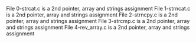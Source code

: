 File 0-strcat.c is a 2nd pointer, array and strings assignment
File 1-strncat.c is a 2nd pointer, array and strings assignment
File 2-strncpy.c is a 2nd pointer, array and strings assignment
File 3-strcmp.c is a 2nd pointer, array and strings assignment
File 4-rev_array.c is a 2nd pointer, array and strings assignment
